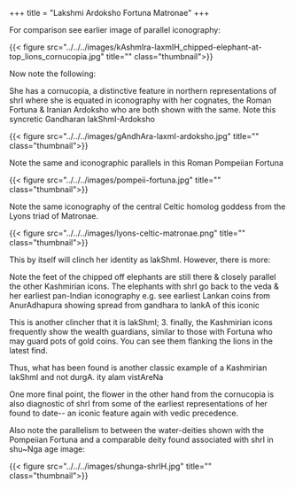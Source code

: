 +++
title = "Lakshmi Ardoksho Fortuna Matronae"
+++

For comparison see earlier image of parallel iconography:

{{< figure src="../../../images/kAshmIra-laxmIH_chipped-elephant-at-top_lions_cornucopia.jpg" title="" class="thumbnail">}}


Now note the following: 

She has a cornucopia, a distinctive feature in northern representations of shrI where she is equated in iconography with her cognates, the Roman Fortuna & Iranian Ardoksho who are both shown with the same. Note this syncretic Gandharan lakShmI-Ardoksho

{{< figure src="../../../images/gAndhAra-laxmI-ardoksho.jpg" title="" class="thumbnail">}}


Note the same and iconographic parallels in this Roman Pompeiian Fortuna

{{< figure src="../../../images/pompeii-fortuna.jpg" title="" class="thumbnail">}}


Note the same iconography of the central Celtic homolog goddess from the Lyons triad of Matronae.

{{< figure src="../../../images/lyons-celtic-matronae.png" title="" class="thumbnail">}}


This by itself will clinch her identity as lakShmI. However, there is more: 

Note the feet of the chipped off elephants are still there & closely parallel the other Kashmirian icons. The elephants with shrI go back to the veda & her earliest pan-Indian iconography e.g. see
earliest Lankan coins from AnurAdhapura showing spread from gandhara to lankA of this iconic


This is another clincher that it is lakShmI; 3. finally, the Kashmirian icons frequently show the wealth guardians, similar to those with Fortuna who may guard pots of gold coins. You can see them flanking the lions in the latest find. 

Thus, what has been found is another classic example of a Kashmirian lakShmI and not durgA. ity alam vistAreNa 

One more final point, the flower in the other hand from the cornucopia is also diagnostic of shrI from some of the earliest representations of her found to date-- an iconic feature again with vedic precedence.

Also note the parallelism to between the water-deities shown with the Pompeiian Fortuna and a comparable deity found associated with shrI in shu~Nga age image:

{{< figure src="../../../images/shunga-shrIH.jpg" title="" class="thumbnail">}}
